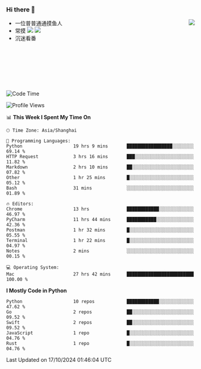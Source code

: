 ### Hi there 👋


<a href="https://github.com/yanlc39">
  <img align="right" src="https://github-readme-stats.vercel.app/api?username=yanlc39&show_icons=true&hide_border=true&icon_color=586069&title_color=a0a9af">
</a>

- 一位普普通通摸鱼人
- 常摸 ![](https://img.shields.io/badge/-Python-3e74a2?style=flat-square&logo=Python&logoColor=fff) ![](https://img.shields.io/badge/-C%2B%2B-brightgreen?style=flat-square)
- 沉迷看番



<br><br><br><br><br><br>


<!--START_SECTION:waka-->
![Code Time](http://img.shields.io/badge/Code%20Time-420%20hrs%2039%20mins-blue)

![Profile Views](http://img.shields.io/badge/Profile%20Views-0-blue)

📊 **This Week I Spent My Time On** 

```text
🕑︎ Time Zone: Asia/Shanghai

💬 Programming Languages: 
Python                   19 hrs 9 mins       █████████████████░░░░░░░░   69.14 % 
HTTP Request             3 hrs 16 mins       ███░░░░░░░░░░░░░░░░░░░░░░   11.82 % 
Markdown                 2 hrs 10 mins       ██░░░░░░░░░░░░░░░░░░░░░░░   07.82 % 
Other                    1 hr 25 mins        █░░░░░░░░░░░░░░░░░░░░░░░░   05.12 % 
Bash                     31 mins             ░░░░░░░░░░░░░░░░░░░░░░░░░   01.89 % 

🔥 Editors: 
Chrome                   13 hrs              ████████████░░░░░░░░░░░░░   46.97 % 
PyCharm                  11 hrs 44 mins      ███████████░░░░░░░░░░░░░░   42.36 % 
Postman                  1 hr 32 mins        █░░░░░░░░░░░░░░░░░░░░░░░░   05.55 % 
Terminal                 1 hr 22 mins        █░░░░░░░░░░░░░░░░░░░░░░░░   04.97 % 
Notes                    2 mins              ░░░░░░░░░░░░░░░░░░░░░░░░░   00.15 % 

💻 Operating System: 
Mac                      27 hrs 42 mins      █████████████████████████   100.00 % 
```

**I Mostly Code in Python** 

```text
Python                   10 repos            ████████████░░░░░░░░░░░░░   47.62 % 
Go                       2 repos             ██░░░░░░░░░░░░░░░░░░░░░░░   09.52 % 
Swift                    2 repos             ██░░░░░░░░░░░░░░░░░░░░░░░   09.52 % 
JavaScript               1 repo              █░░░░░░░░░░░░░░░░░░░░░░░░   04.76 % 
Rust                     1 repo              █░░░░░░░░░░░░░░░░░░░░░░░░   04.76 % 
```




 Last Updated on 17/10/2024 01:46:04 UTC
<!--END_SECTION:waka-->
